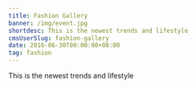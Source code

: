 ```yaml
---
title: Fashion Gallery
banner: /img/event.jpg
shortdesc: This is the newest trends and lifestyle
cmsUserSlug: fashion-gallery
date: 2016-06-30T00:00:00+08:00
tag: fashion
---
```


This is the newest trends and lifestyle